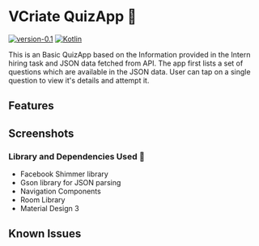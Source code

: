 # VCriate QuizApp 🤖

[![version-0.1](https://img.shields.io/badge/version-0.1-green)](https://github.com/Itsydv/VCriate-QuizApp)
[![Kotlin](https://img.shields.io/badge/language-Kotlin-blue)](https://kotlinlang.org)

This is an Basic QuizApp based on the Information provided in the Intern hiring task and JSON data fetched from API.
The app first lists a set of questions which are available in the JSON data. User can tap on a single question to view it's details and attempt it.

## Features

## Screenshots

### Library and Dependencies Used 🔗
- Facebook Shimmer library
- Gson library for JSON parsing
- Navigation Components
- Room Library
- Material Design 3

## Known Issues

